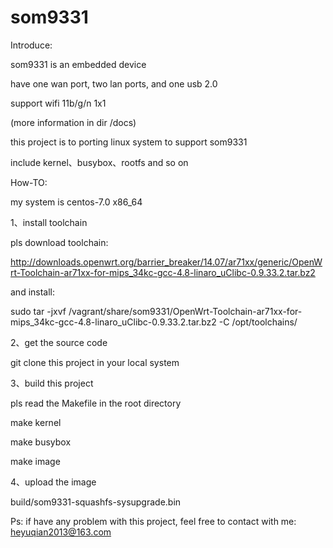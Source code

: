 # som9331

Introduce:

som9331 is an embedded device

have one wan port, two lan ports, and one usb 2.0

support wifi 11b/g/n 1x1 

(more information in dir /docs)

this project is to porting linux system to support som9331

include  kernel、busybox、rootfs and so on

How-TO:

my system is centos-7.0 x86_64

1、install toolchain

pls download toolchain:

http://downloads.openwrt.org/barrier_breaker/14.07/ar71xx/generic/OpenWrt-Toolchain-ar71xx-for-mips_34kc-gcc-4.8-linaro_uClibc-0.9.33.2.tar.bz2

and install:

sudo tar -jxvf /vagrant/share/som9331/OpenWrt-Toolchain-ar71xx-for-mips_34kc-gcc-4.8-linaro_uClibc-0.9.33.2.tar.bz2 -C /opt/toolchains/

2、get the source code

git clone this project in your local system

3、build this project

pls read the Makefile in the root directory

make kernel

make busybox

make image

4、upload the image

build/som9331-squashfs-sysupgrade.bin

Ps: if have any problem with this project, feel free to contact with me: heyuqian2013@163.com
